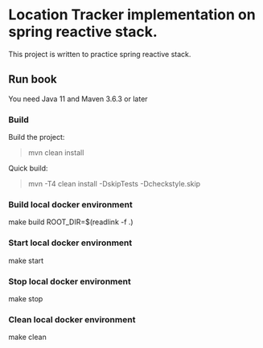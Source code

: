 # Location Tracker implementation on spring reactive stack.
This project is written to practice spring reactive stack.

## Run book
You need Java 11 and Maven 3.6.3 or later

### Build
Build the project:
>mvn clean install

Quick build:
>mvn -T4 clean install -DskipTests -Dcheckstyle.skip

### Build local docker environment
make build ROOT_DIR=$(readlink -f .)

### Start local docker environment
make start

### Stop local docker environment
make stop

### Clean local docker environment
make clean